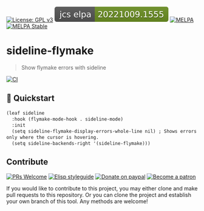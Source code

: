 [![License: GPL v3](https://img.shields.io/badge/License-GPL%20v3-blue.svg)](https://www.gnu.org/licenses/gpl-3.0)
[![JCS-ELPA](https://raw.githubusercontent.com/jcs-emacs/badges/master/elpa/v/sideline-flymake.svg)](https://jcs-emacs.github.io/jcs-elpa/#/sideline-flymake)
[![MELPA](https://melpa.org/packages/sideline-flymake-badge.svg)](https://melpa.org/#/sideline-flymake)
[![MELPA Stable](https://stable.melpa.org/packages/sideline-flymake-badge.svg)](https://stable.melpa.org/#/sideline-flymake)

# sideline-flymake
> Show flymake errors with sideline

[![CI](https://github.com/emacs-sideline/sideline-flymake/actions/workflows/test.yml/badge.svg)](https://github.com/emacs-sideline/sideline-flymake/actions/workflows/test.yml)

## 🔨 Quickstart

```elisp
(leaf sideline
  :hook (flymake-mode-hook . sideline-mode)
  :init
  (setq sideline-flymake-display-errors-whole-line nil) ; Shows errors only where the cursor is hovering.
  (setq sideline-backends-right '(sideline-flymake)))
```

## Contribute

[![PRs Welcome](https://img.shields.io/badge/PRs-welcome-brightgreen.svg)](http://makeapullrequest.com)
[![Elisp styleguide](https://img.shields.io/badge/elisp-style%20guide-purple)](https://github.com/bbatsov/emacs-lisp-style-guide)
[![Donate on paypal](https://img.shields.io/badge/paypal-donate-1?logo=paypal&color=blue)](https://www.paypal.me/jcs090218)
[![Become a patron](https://img.shields.io/badge/patreon-become%20a%20patron-orange.svg?logo=patreon)](https://www.patreon.com/jcs090218)

If you would like to contribute to this project, you may either
clone and make pull requests to this repository. Or you can
clone the project and establish your own branch of this tool.
Any methods are welcome!
